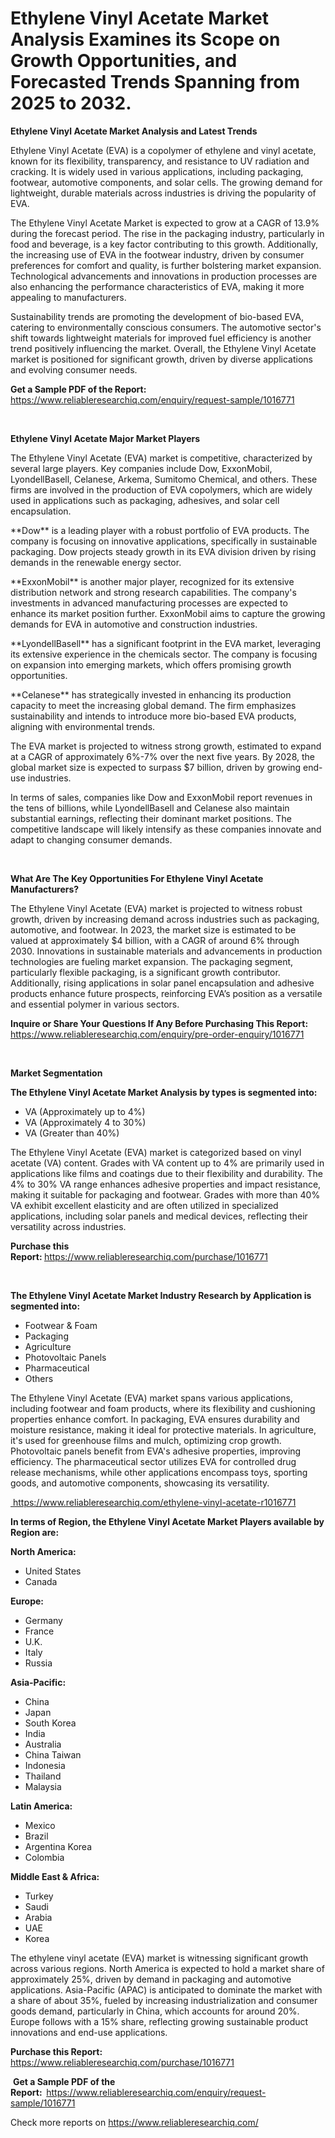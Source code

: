 <p><h1>Ethylene Vinyl Acetate Market Analysis Examines its Scope on Growth Opportunities, and Forecasted Trends Spanning from 2025 to 2032.</h1></p><p><strong>Ethylene Vinyl Acetate Market Analysis and Latest Trends</strong></p>
<p><p>Ethylene Vinyl Acetate (EVA) is a copolymer of ethylene and vinyl acetate, known for its flexibility, transparency, and resistance to UV radiation and cracking. It is widely used in various applications, including packaging, footwear, automotive components, and solar cells. The growing demand for lightweight, durable materials across industries is driving the popularity of EVA.</p><p>The Ethylene Vinyl Acetate Market is expected to grow at a CAGR of 13.9% during the forecast period. The rise in the packaging industry, particularly in food and beverage, is a key factor contributing to this growth. Additionally, the increasing use of EVA in the footwear industry, driven by consumer preferences for comfort and quality, is further bolstering market expansion. Technological advancements and innovations in production processes are also enhancing the performance characteristics of EVA, making it more appealing to manufacturers.</p><p>Sustainability trends are promoting the development of bio-based EVA, catering to environmentally conscious consumers. The automotive sector's shift towards lightweight materials for improved fuel efficiency is another trend positively influencing the market. Overall, the Ethylene Vinyl Acetate market is positioned for significant growth, driven by diverse applications and evolving consumer needs.</p></p>
<p><strong>Get a Sample PDF of the Report:&nbsp;</strong> <a href="https://www.reliableresearchiq.com/enquiry/request-sample/1016771?utm_campaign=3524&utm_medium=2&utm_source=Github&utm_content=ia&utm_term=01042025&utm_id=ethylene-vinyl-acetate">https://www.reliableresearchiq.com/enquiry/request-sample/1016771</a></p>
<p>&nbsp;</p>
<p><strong>Ethylene Vinyl Acetate Major Market Players</strong></p>
<p><p>The Ethylene Vinyl Acetate (EVA) market is competitive, characterized by several large players. Key companies include Dow, ExxonMobil, LyondellBasell, Celanese, Arkema, Sumitomo Chemical, and others. These firms are involved in the production of EVA copolymers, which are widely used in applications such as packaging, adhesives, and solar cell encapsulation.</p><p>**Dow** is a leading player with a robust portfolio of EVA products. The company is focusing on innovative applications, specifically in sustainable packaging. Dow projects steady growth in its EVA division driven by rising demands in the renewable energy sector.</p><p>**ExxonMobil** is another major player, recognized for its extensive distribution network and strong research capabilities. The company's investments in advanced manufacturing processes are expected to enhance its market position further. ExxonMobil aims to capture the growing demands for EVA in automotive and construction industries.</p><p>**LyondellBasell** has a significant footprint in the EVA market, leveraging its extensive experience in the chemicals sector. The company is focusing on expansion into emerging markets, which offers promising growth opportunities. </p><p>**Celanese** has strategically invested in enhancing its production capacity to meet the increasing global demand. The firm emphasizes sustainability and intends to introduce more bio-based EVA products, aligning with environmental trends.</p><p>The EVA market is projected to witness strong growth, estimated to expand at a CAGR of approximately 6%-7% over the next five years. By 2028, the global market size is expected to surpass $7 billion, driven by growing end-use industries.</p><p>In terms of sales, companies like Dow and ExxonMobil report revenues in the tens of billions, while LyondellBasell and Celanese also maintain substantial earnings, reflecting their dominant market positions. The competitive landscape will likely intensify as these companies innovate and adapt to changing consumer demands.</p></p>
<p>&nbsp;</p>
<p><strong>What Are The Key Opportunities For Ethylene Vinyl Acetate Manufacturers?</strong></p>
<p><p>The Ethylene Vinyl Acetate (EVA) market is projected to witness robust growth, driven by increasing demand across industries such as packaging, automotive, and footwear. In 2023, the market size is estimated to be valued at approximately $4 billion, with a CAGR of around 6% through 2030. Innovations in sustainable materials and advancements in production technologies are fueling market expansion. The packaging segment, particularly flexible packaging, is a significant growth contributor. Additionally, rising applications in solar panel encapsulation and adhesive products enhance future prospects, reinforcing EVA’s position as a versatile and essential polymer in various sectors.</p></p>
<p><strong>Inquire or Share Your Questions If Any Before Purchasing This Report:</strong> <a href="https://www.reliableresearchiq.com/enquiry/pre-order-enquiry/1016771?utm_campaign=3524&utm_medium=2&utm_source=Github&utm_content=ia&utm_term=01042025&utm_id=ethylene-vinyl-acetate">https://www.reliableresearchiq.com/enquiry/pre-order-enquiry/1016771</a></p>
<p>&nbsp;</p>
<p><strong>Market Segmentation</strong></p>
<p><strong>The Ethylene Vinyl Acetate Market Analysis by types is segmented into:</strong></p>
<p><ul><li>VA (Approximately up to 4%)</li><li>VA (Approximately 4 to 30%)</li><li>VA (Greater than 40%)</li></ul></p>
<p><p>The Ethylene Vinyl Acetate (EVA) market is categorized based on vinyl acetate (VA) content. Grades with VA content up to 4% are primarily used in applications like films and coatings due to their flexibility and durability. The 4% to 30% VA range enhances adhesive properties and impact resistance, making it suitable for packaging and footwear. Grades with more than 40% VA exhibit excellent elasticity and are often utilized in specialized applications, including solar panels and medical devices, reflecting their versatility across industries.</p></p>
<p><strong>Purchase this Report:&nbsp;</strong><a href="https://www.reliableresearchiq.com/purchase/1016771?utm_campaign=3524&utm_medium=2&utm_source=Github&utm_content=ia&utm_term=01042025&utm_id=ethylene-vinyl-acetate">https://www.reliableresearchiq.com/purchase/1016771</a></p>
<p>&nbsp;</p>
<p><strong>The Ethylene Vinyl Acetate Market Industry Research by Application is segmented into:</strong></p>
<p><ul><li>Footwear & Foam</li><li>Packaging</li><li>Agriculture</li><li>Photovoltaic Panels</li><li>Pharmaceutical</li><li>Others</li></ul></p>
<p><p>The Ethylene Vinyl Acetate (EVA) market spans various applications, including footwear and foam products, where its flexibility and cushioning properties enhance comfort. In packaging, EVA ensures durability and moisture resistance, making it ideal for protective materials. In agriculture, it's used for greenhouse films and mulch, optimizing crop growth. Photovoltaic panels benefit from EVA's adhesive properties, improving efficiency. The pharmaceutical sector utilizes EVA for controlled drug release mechanisms, while other applications encompass toys, sporting goods, and automotive components, showcasing its versatility.</p></p>
<p><a href="https://www.reliableresearchiq.com/ethylene-vinyl-acetate-r1016771?utm_campaign=3524&utm_medium=2&utm_source=Github&utm_content=ia&utm_term=01042025&utm_id=ethylene-vinyl-acetate">&nbsp;https://www.reliableresearchiq.com/ethylene-vinyl-acetate-r1016771</a></p>
<p><strong>In terms of Region, the Ethylene Vinyl Acetate Market Players available by Region are:</strong></p>
<p>
    <p> <strong> North America: </strong>
        <ul>
            <li>United States</li>
            <li>Canada</li>
        </ul>
        </p> 
    <p> <strong> Europe: </strong>
        <ul>
            <li>Germany</li>
            <li>France</li>
            <li>U.K.</li>
            <li>Italy</li>
            <li>Russia</li>
        </ul>
        </p> 
    <p> <strong> Asia-Pacific: </strong>
        <ul>
            <li>China</li>
            <li>Japan</li>
            <li>South Korea</li>
            <li>India</li>
            <li>Australia</li>
            <li>China Taiwan</li>
            <li>Indonesia</li>
            <li>Thailand</li>
            <li>Malaysia</li>
        </ul>
        </p> 
    <p> <strong> Latin America: </strong>
        <ul>
            <li>Mexico</li>
            <li>Brazil</li>
            <li>Argentina Korea</li>
            <li>Colombia</li>
        </ul>
        </p> 
    <p> <strong> Middle East & Africa: </strong>
        <ul>
            <li>Turkey</li>
            <li>Saudi</li>
            <li>Arabia</li>
            <li>UAE</li>
            <li>Korea</li>
        </ul>
    </p>
    </p>
<p><p>The ethylene vinyl acetate (EVA) market is witnessing significant growth across various regions. North America is expected to hold a market share of approximately 25%, driven by demand in packaging and automotive applications. Asia-Pacific (APAC) is anticipated to dominate the market with a share of about 35%, fueled by increasing industrialization and consumer goods demand, particularly in China, which accounts for around 20%. Europe follows with a 15% share, reflecting growing sustainable product innovations and end-use applications.</p></p>
<p><strong>Purchase this Report: </strong><a href="https://www.reliableresearchiq.com/purchase/1016771?utm_campaign=3524&utm_medium=2&utm_source=Github&utm_content=ia&utm_term=01042025&utm_id=ethylene-vinyl-acetate">https://www.reliableresearchiq.com/purchase/1016771</a></p>
<p>&nbsp;<strong>Get a Sample PDF of the Report:&nbsp;&nbsp;</strong><a href="https://www.reliableresearchiq.com/enquiry/request-sample/1016771?utm_campaign=3524&utm_medium=2&utm_source=Github&utm_content=ia&utm_term=01042025&utm_id=ethylene-vinyl-acetate">https://www.reliableresearchiq.com/enquiry/request-sample/1016771</a></p>
<p><strong></strong></p>
<p>Check more reports on <a href="https://www.reliableresearchiq.com/?utm_campaign=3524&utm_medium=2&utm_source=Github&utm_content=ia&utm_term=01042025&utm_id=ethylene-vinyl-acetate">https://www.reliableresearchiq.com/</a></p>